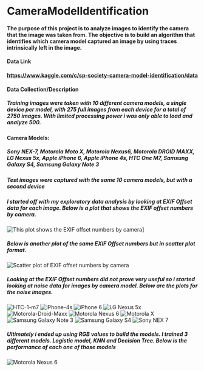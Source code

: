 # CameraModelIdentification
#### The purpose of this project is to analyze images to identify the camera that the image was taken from. The objective is to build an algorithm that identifies which camera model captured an image by using traces intrinsically left in the image.
#### Data Link 
#### https://www.kaggle.com/c/sp-society-camera-model-identification/data
#### Data Collection/Description
##### Training images were taken with 10 different camera models, a single device per model, with 275 full images from each device for a total of 2750 images. With limited processing power i was only able to load and analyze 500. 
#### Camera Models: 
##### Sony NEX-7, Motorola Moto X, Motorola Nexus6, Motorola DROID MAXX, LG Nexus 5x, Apple iPhone 6, Apple iPhone 4s, HTC One M7, Samsung Galaxy S4, Samsung Galaxy Note 3
##### Test images were captured with the same 10 camera models, but with a second device 
##### I started off with my exploratory data analysis by looking at EXIF Offset data for each image. Below is a plot that shows the EXIF offset numbers by camera. 
<img src="https://github.com/heatherholcomb/CameraModelIdentification/blob/master/exif_plot_1.png" alt = "This plot shows the EXIF offset numbers by camera" title="EXIF Offset Images By Camera Model" />]

##### Below is another plot of the same EXIF Offset numbers but in scatter plot format. 
<img src="https://github.com/heatherholcomb/CameraModelIdentification/blob/master/exif_plot_2.png" alt="Scatter plot of EXIF offset numbers by camera" title="Scatter EXIF Offset Images by Camera Model." />

##### Looking at the EXIF Offset numbers did not prove very useful so i started looking at noise data for images by camera model. Below are the plots for the noise images. 
<img src="https://github.com/heatherholcomb/CameraModelIdentification/blob/master/htc-1-m7_noise.png" alt="HTC-1-m7" title="HTC 1 M7 Noise Image" />
<img src="https://github.com/heatherholcomb/CameraModelIdentification/blob/master/iPhone-4s_noise.png" alt="iPhone-4s" title="iPhone 4S Noise Image" />
<img src="https://github.com/heatherholcomb/CameraModelIdentification/blob/master/iPhone-6_noise.png" alt="iPhone 6" title="iPhone 6 Noise Image" />
<img src="https://github.com/heatherholcomb/CameraModelIdentification/blob/master/LG-Nexus-5x_noise.png" alt="LG Nexus 5x" title="LG Nexus 5x Noise Image" />
<img src="https://github.com/heatherholcomb/CameraModelIdentification/blob/master/Motorola-Droid-Maxx_noise.png" alt="Motorola-Droid-Maxx" title="Motorola Droid Maxx Noise Image" />
<img src="https://github.com/heatherholcomb/CameraModelIdentification/blob/master/Motorola-Nexus-6_noise.png" alt="Motorola Nexus 6" title="Motorola Nexus 6 Noise Image" />
<img src="https://github.com/heatherholcomb/CameraModelIdentification/blob/master/Motorola-X_noise.png" alt="Motorola X" title="Motorola X Noise Image" />
<img src="https://github.com/heatherholcomb/CameraModelIdentification/blob/master/Samsung-Galaxy-Note3_noise.png" alt="Samsung Galaxy Note 3" title="Samsung Galaxy Note3 Noise Image" />
<img src="https://github.com/heatherholcomb/CameraModelIdentification/blob/master/Samsung-Galaxy-S4_noise.png" alt="Samsung Galaxy S4" title="Samsung Galaxy S4 Noise Image" />
<img src="https://github.com/heatherholcomb/CameraModelIdentification/blob/master/Sony-NEX-7_noise.png" alt="Sony NEX 7" title="Sony NEX 7 Noise Image" />

##### Ultimately i ended up using RGB values to build the models. I trained 3 different models. Logistic model, KNN and Decision Tree. Below is the performance of each one of those models 

<img src="https://github.com/heatherholcomb/CameraModelIdentification/blob/master/Motorola-Nexus-6_noise.png" alt="Motorola Nexus 6" title="Motorola Nexus 6 Noise Image" />

